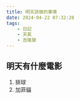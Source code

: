 ```yaml
---
title: 明天該做的事情
date: 2024-04-22 07:32:28
tags:
    - 日記
    - 天氣
    - 吉隆玻
---
```


## 明天有什麼電影
1. 排球
2. 加菲貓